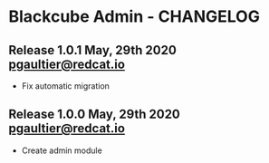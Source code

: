 Blackcube Admin - CHANGELOG 
===========================

Release 1.0.1 May, 29th 2020 <pgaultier@redcat.io>
--------------------------------------------------

 * Fix automatic migration

Release 1.0.0 May, 29th 2020 <pgaultier@redcat.io>
--------------------------------------------------

 * Create admin module
